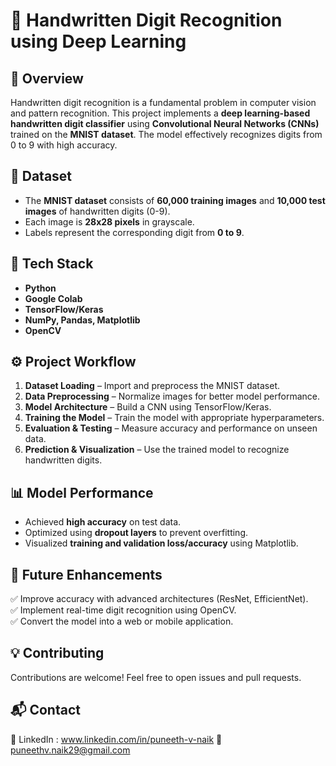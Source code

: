 # 📝 Handwritten Digit Recognition using Deep Learning  

## 🚀 Overview  
Handwritten digit recognition is a fundamental problem in computer vision and pattern recognition. This project implements a **deep learning-based handwritten digit classifier** using **Convolutional Neural Networks (CNNs)** trained on the **MNIST dataset**. The model effectively recognizes digits from 0 to 9 with high accuracy.  

## 📂 Dataset  
- The **MNIST dataset** consists of **60,000 training images** and **10,000 test images** of handwritten digits (0-9).  
- Each image is **28x28 pixels** in grayscale.  
- Labels represent the corresponding digit from **0 to 9**.  

## 🔧 Tech Stack  
- **Python**  
- **Google Colab**  
- **TensorFlow/Keras**  
- **NumPy, Pandas, Matplotlib**  
- **OpenCV**  

## ⚙️ Project Workflow  
1. **Dataset Loading** – Import and preprocess the MNIST dataset.  
2. **Data Preprocessing** – Normalize images for better model performance.  
3. **Model Architecture** – Build a CNN using TensorFlow/Keras.  
4. **Training the Model** – Train the model with appropriate hyperparameters.  
5. **Evaluation & Testing** – Measure accuracy and performance on unseen data.  
6. **Prediction & Visualization** – Use the trained model to recognize handwritten digits.  

## 📊 Model Performance  
- Achieved **high accuracy** on test data.  
- Optimized using **dropout layers** to prevent overfitting.  
- Visualized **training and validation loss/accuracy** using Matplotlib.  

## 📄 Future Enhancements
✅ Improve accuracy with advanced architectures (ResNet, EfficientNet).  
✅ Implement real-time digit recognition using OpenCV.  
✅ Convert the model into a web or mobile application.  

## 💡 Contributing
Contributions are welcome! Feel free to open issues and pull requests.  

## 📬 Contact
🔗 LinkedIn : www.linkedin.com/in/puneeth-v-naik
📧 puneethv.naik29@gmail.com  

